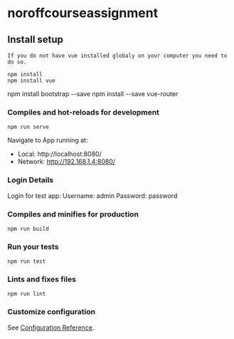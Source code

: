 # noroffcourseassignment

## Install setup
```
If you do not have vue installed globaly on your computer you need to do so.

npm install
npm install vue
```
npm install bootstrap --save
npm install --save vue-router


### Compiles and hot-reloads for development
```
npm run serve
```
Navigate to 
  App running at:
  - Local:   http://localhost:8080/
  - Network: http://192.168.1.4:8080/


### Login Details
Login for test app:
Username: admin
Password: password

### Compiles and minifies for production
```
npm run build
```

### Run your tests
```
npm run test
```

### Lints and fixes files
```
npm run lint
```

### Customize configuration
See [Configuration Reference](https://cli.vuejs.org/config/).
